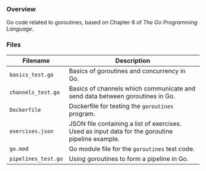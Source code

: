 ### Overview

Go code related to goroutines, based on Chapter 8 of *The Go Programming Language*.

### Files

| Filename            | Description                                                                                       |
|---------------------|---------------------------------------------------------------------------------------------------|
| `basics_test.go`    | Basics of goroutines and concurrency in Go.                                                       |
| `channels_test.go`  | Basics of channels which communicate and send data between goroutines in Go.                      |
| `Dockerfile`        | Dockerfile for testing the `goroutines` program.                                                  |
| `exercises.json`    | JSON file containing a list of exercises.  Used as input data for the goroutine pipeline example. |
| `go.mod`            | Go module file for the `goroutines` test code.                                                    |
| `pipelines_test.go` | Using goroutines to form a pipeline in Go.                                                        |